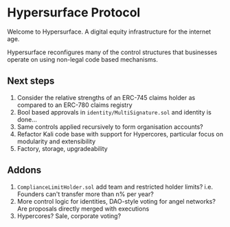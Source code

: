 # Hypersurface Protocol

Welcome to Hypersurface. A digital equity infrastructure for the internet age. 

Hypersurface reconfigures many of the control structures that businesses operate on using non-legal code based mechanisms.  

## Next steps

1. Consider the relative strengths of an ERC-745 claims holder as compared to an ERC-780 claims registry
2. Bool based approvals in `identity/MultiSignature.sol` and identity is done...
3. Same controls applied recursively to form organisation accounts?
4. Refactor Kali code base with support for Hypercores, particular focus on modularity and extensibility
5. Factory, storage, upgradeability 

## Addons

1. `ComplianceLimitHolder.sol` add team and restricted holder limits? i.e. Founders can't transfer more than n% per year?
2. More control logic for identities, DAO-style voting for angel networks? Are proposals directly merged with executions
3. Hypercores? Sale, corporate voting?